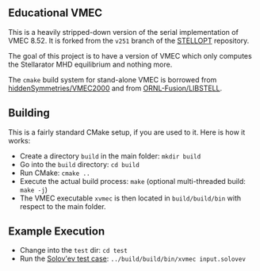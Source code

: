## Educational VMEC

This is a heavily stripped-down version of the serial implementation of VMEC 8.52.
It is forked from the `v251` branch of the [STELLOPT](https://github.com/PrincetonUniversity/STELLOPT) repository.

The goal of this project is to have a version of VMEC
which only computes the Stellarator MHD equilibrium and nothing more.

The `cmake` build system for stand-alone VMEC is borrowed
from [hiddenSymmetries/VMEC2000](https://github.com/hiddenSymmetries/VMEC2000)
and from [ORNL-Fusion/LIBSTELL](https://github.com/ORNL-Fusion/LIBSTELL).

## Building
This is a fairly standard CMake setup, if you are used to it.
Here is how it works:
 * Create a directory `build` in the main folder: `mkdir build`
 * Go into the `build` directory: `cd build`
 * Run CMake: `cmake ..`
 * Execute the actual build process: `make` (optional multi-threaded build: `make -j`)
 * The VMEC executable `xvmec` is then located in `build/build/bin` with respect to the main folder.

## Example Execution
 * Change into the `test` dir: `cd test`
 * Run the [Solov'ev test case](https://princetonuniversity.github.io/FOCUS/notes/Coil_design_codes_benchmark.html#Equiblirium--): `../build/build/bin/xvmec input.solovev`
